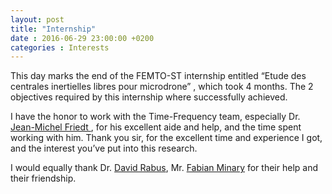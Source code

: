 ```yaml
---
layout: post
title: "Internship"
date : 2016-06-29 23:00:00 +0200
categories : Interests
---
```


This day marks the end of the FEMTO-ST internship entitled &#8220;Etude des centrales inertielles libres pour microdrone&#8221; , which took 4 months. The 2 objectives required by this internship where successfully achieved.
<p>I have the honor to work with the Time-Frequency team, especially Dr.
<a href="http://www.femto-st.fr/fr/Annuaire//u-%7B80ccf998-671f-e043-f1e2-4ce1306b8f49%7D-Friedt-Jean-Michel/L/" target="_blank"> Jean-Michel Friedt
</a>, for his excellent aide and help, and the time spent working with him. Thank you sir, for the excellent time and experience I got, and the interest you&#8217;ve put into this research.</p>
<p>I would equally thank Dr. <a href="http://www.femto-st.fr/fr/Annuaire//u-%7Bdc8b1ff2-17e7-5087-5e68-0bb68c95d352%7D-David-RABUS/L2ZyL0FubnVhaXJlLz9kaWR0aWQ9OC0wJmZuYW1lPSZsbmFtZT0mc3RhdHVzPTAmZnU9RW52b3llcg==/" target="_blank">David Rabus</a>, Mr. <a href="http://www.femto-st.fr/fr/Annuaire//u-%7Bce1f37a0-99b9-11e5-a504-3b5b0eb9f89a%7D-Fabian-MINARY/L2ZyL0FubnVhaXJlLz9kaWR0aWQ9OC0wJmZuYW1lPSZsbmFtZT0mc3RhdHVzPTAmZnU9RW52b3llcg==/" target="_blank">Fabian Minary</a> for their help and their friendship.</p>
